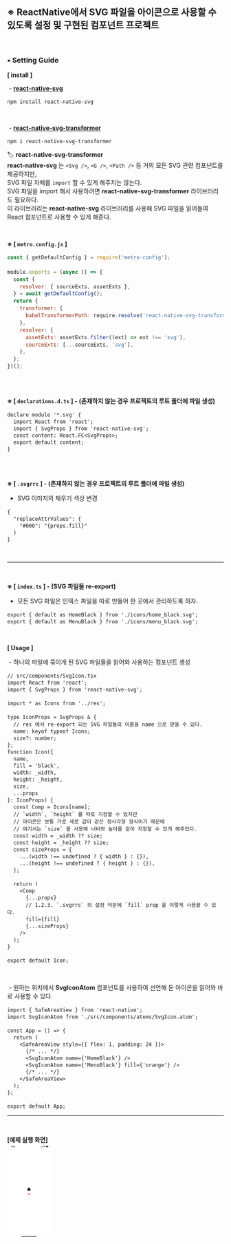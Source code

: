 ## ※ ReactNative에서 SVG 파일을 아이콘으로 사용할 수 있도록 설정 및 구현된 컴포넌트 프로젝트

<br />

### ▪ Setting Guide

**[ install ]**

&nbsp;- [**react-native-svg**](https://github.com/software-mansion/react-native-svg)

```
npm install react-native-svg
```

<br>

&nbsp;- [**react-native-svg-transformer**](https://github.com/kristerkari/react-native-svg-transformer)

```
npm i react-native-svg-transformer
```

🏷️ **react-native-svg-transformer**  
**react-native-svg** 는 `<Svg />`, `<G />`, `<Path />` 등 거의 모든 SVG 관련 컴포넌트를 제공하지만,  
SVG 파일 자체를 `import` 할 수 있게 해주지는 않는다.  
SVG 파일을 import 해서 사용하려면 **react-native-svg-transformer** 라이브러리도 필요하다.  
이 라이브러리는 **react-native-svg** 라이브러리를 사용해 SVG 파일을 읽어들여 React 컴포넌트로 사용할 수 있게 해준다.

<br>

**※ [ `metro.config.js` ]**

```jsx
const { getDefaultConfig } = require('metro-config');

module.exports = (async () => {
  const {
    resolver: { sourceExts, assetExts },
  } = await getDefaultConfig();
  return {
    transformer: {
      babelTransformerPath: require.resolve('react-native-svg-transformer'),
    },
    resolver: {
      assetExts: assetExts.filter((ext) => ext !== 'svg'),
      sourceExts: [...sourceExts, 'svg'],
    },
  };
})();
```

<br>
<br>

**※ [ `declarations.d.ts` ] - (존재하지 않는 경우 프로젝트의 루트 폴더에 파일 생성)**

```tsx
declare module '*.svg' {
  import React from 'react';
  import { SvgProps } from 'react-native-svg';
  const content: React.FC<SvgProps>;
  export default content;
}
```

<br>
<br>

**※ [ `.svgrrc` ] - (존재하지 않는 경우 프로젝트의 루트 폴더에 파일 생성)**

- SVG 이미지의 채우기 색상 변경

```tsx
{
  "replaceAttrValues": {
    "#000": "{props.fill}"
  }
}
```

<br>

---

<br>

**※ [ `index.ts` ] - (SVG 파일들 **re-export**)**
&nbsp;

- 모든 SVG 파일은 인덱스 파일을 따로 만들어 한 곳에서 관리하도록 하자.

```tsx
export { default as HomeBlack } from './icons/home_black.svg';
export { default as MenuBlack } from './icons/menu_black.svg';
```

<br>

**[ Usage ]**

&nbsp;- 하나의 파일에 묶이게 된 SVG 파일들을 읽어와 사용하는 컴포넌트 생성

```tsx
// src/components/SvgIcon.tsx
import React from 'react';
import { SvgProps } from 'react-native-svg';

import * as Icons from '../res';

type IconProps = SvgProps & {
  // res 에서 re-export 되는 SVG 파일들의 이름을 name 으로 받을 수 있다.
  name: keyof typeof Icons;
  size?: number;
};
function Icon({
  name,
  fill = 'black',
  width: _width,
  height: _height,
  size,
  ...props
}: IconProps) {
  const Comp = Icons[name];
  // `width`, `height` 를 따로 지정할 수 있지만
  // 아이콘은 보통 가로 세로 값이 같은 정사각형 형식이기 때문에
  // 여기서는 `size` 를 사용해 너비와 높이를 같이 지정할 수 있게 해주었다.
  const width = _width ?? size;
  const height = _height ?? size;
  const sizeProps = {
    ...(width !== undefined ? { width } : {}),
    ...(height !== undefined ? { height } : {}),
  };

  return (
    <Comp
      {...props}
      // 1.2.3. `.svgrrc` 의 설정 덕분에 `fill` prop 을 이렇게 사용할 수 있다.
      fill={fill}
      {...sizeProps}
    />
  );
}

export default Icon;
```

<br>

&nbsp;- 원하는 위치에서 **SvgIconAtom** 컴포넌트를 사용하여 선언해 둔 아이콘을 읽어와 바로 사용할 수 있다.

```tsx
import { SafeAreaView } from 'react-native';
import SvgIconAtom from './src/components/atoms/SvgIcon.atom';

const App = () => {
  return (
    <SafeAreaView style={{ flex: 1, padding: 24 }}>
      {/* ... */}
      <SvgIconAtom name={'HomeBlack'} />
      <SvgIconAtom name={'MenuBlack'} fill={'orange'} />
      {/* ... */}
    </SafeAreaView>
  );
};

export default App;
```

---

<br>

**[예제 실행 화면]**  
<img src="src/assets/imgs/ScreenShot.jpeg" width="20%" height="auto" alt="RubberDuck" />
